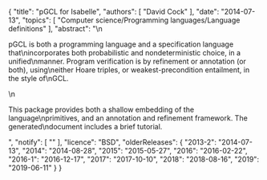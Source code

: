 {
    "title": "pGCL for Isabelle",
    "authors": [
        "David Cock"
    ],
    "date": "2014-07-13",
    "topics": [
        "Computer science/Programming languages/Language definitions"
    ],
    "abstract": "\n<p>pGCL is both a programming language and a specification language that\nincorporates both probabilistic and nondeterministic choice, in a unified\nmanner. Program verification is by refinement or annotation (or both), using\neither Hoare triples, or weakest-precondition entailment, in the style of\nGCL.</p>\n<p> This package provides both a shallow embedding of the language\nprimitives, and an annotation and refinement framework. The generated\ndocument includes a brief tutorial.</p>",
    "notify": [
        ""
    ],
    "licence": "BSD",
    "olderReleases": {
        "2013-2": "2014-07-13",
        "2014": "2014-08-28",
        "2015": "2015-05-27",
        "2016": "2016-02-22",
        "2016-1": "2016-12-17",
        "2017": "2017-10-10",
        "2018": "2018-08-16",
        "2019": "2019-06-11"
    }
}